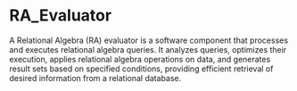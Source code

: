 # RA_Evaluator
A Relational Algebra (RA) evaluator is a software component that processes and executes relational algebra queries. It analyzes queries, optimizes their execution, applies relational algebra operations on data, and generates result sets based on specified conditions, providing efficient retrieval of desired information from a relational database.

